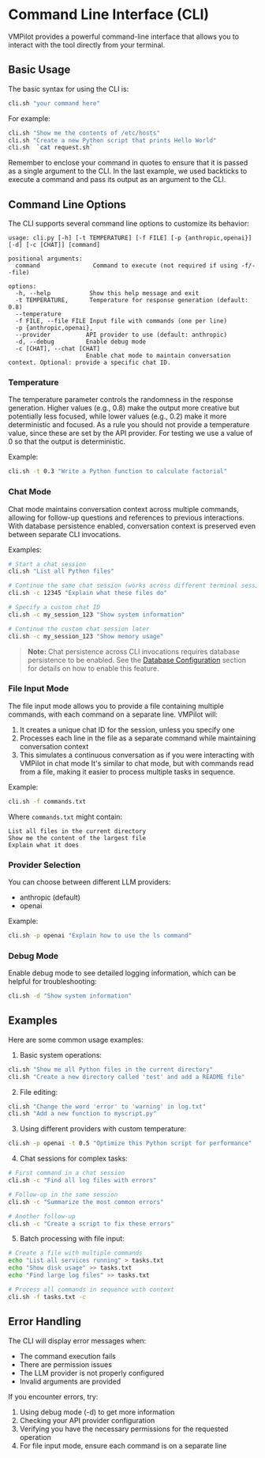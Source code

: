 # Command Line Interface (CLI)

VMPilot provides a powerful command-line interface that allows you to interact with the tool directly from your terminal.

## Basic Usage

The basic syntax for using the CLI is:

```bash
cli.sh "your command here"
```

For example:
```bash
cli.sh "Show me the contents of /etc/hosts"
cli.sh "Create a new Python script that prints Hello World"
cli.sh  `cat request.sh`
```

Remember to enclose your command in quotes to ensure that it is passed as a single argument to the CLI.
In the last example, we used backticks to execute a command and pass its output as an argument to the CLI.

## Command Line Options

The CLI supports several command line options to customize its behavior:

```
usage: cli.py [-h] [-t TEMPERATURE] [-f FILE] [-p {anthropic,openai}] [-d] [-c [CHAT]] [command]

positional arguments:
  command               Command to execute (not required if using -f/--file)

options:
  -h, --help           Show this help message and exit
  -t TEMPERATURE,      Temperature for response generation (default: 0.8)
  --temperature
  -f FILE, --file FILE Input file with commands (one per line)
  -p {anthropic,openai},
  --provider          API provider to use (default: anthropic)
  -d, --debug         Enable debug mode
  -c [CHAT], --chat [CHAT]
                      Enable chat mode to maintain conversation context. Optional: provide a specific chat ID.
```

### Temperature

The temperature parameter controls the randomness in the response generation. Higher values (e.g., 0.8) make the output more creative but potentially less focused, while lower values (e.g., 0.2) make it more deterministic and focused. As a rule you should not provide a temperature value, since these are set by the API provider. For testing we use a value of 0 so that the output is deterministic.

Example:
```bash
cli.sh -t 0.3 "Write a Python function to calculate factorial"
```

### Chat Mode

Chat mode maintains conversation context across multiple commands, allowing for follow-up questions and references to previous interactions. With database persistence enabled, conversation context is preserved even between separate CLI invocations.

Examples:
```bash
# Start a chat session
cli.sh "List all Python files"

# Continue the same chat session (works across different terminal sessions). Where 12345 is the chat ID that shows in the output of the first command
cli.sh -c 12345 "Explain what these files do"

# Specify a custom chat ID
cli.sh -c my_session_123 "Show system information"

# Continue the custom chat session later
cli.sh -c my_session_123 "Show memory usage"

```

> **Note:** Chat persistence across CLI invocations requires database persistence to be enabled. See the [Database Configuration](configuration.md#database-settings-database) section for details on how to enable this feature.

### File Input Mode

The file input mode allows you to provide a file containing multiple commands, with each command on a separate line. VMPilot will:
1. It creates a unique chat ID for the session, unless you specify one
2. Processes each line in the file as a separate command while maintaining conversation context
3. This simulates a continuous conversation as if you were interacting with VMPilot in chat mode
It's similar to chat mode, but with commands read from a file, making it easier to process multiple tasks in sequence.

Example:
```bash
cli.sh -f commands.txt
```

Where `commands.txt` might contain:
```
List all files in the current directory
Show me the content of the largest file
Explain what it does
```
### Provider Selection

You can choose between different LLM providers:
- anthropic (default)
- openai

Example:
```bash
cli.sh -p openai "Explain how to use the ls command"
```

### Debug Mode

Enable debug mode to see detailed logging information, which can be helpful for troubleshooting:

```bash
cli.sh -d "Show system information"
```

## Examples

Here are some common usage examples:

1. Basic system operations:
```bash
cli.sh "Show me all Python files in the current directory"
cli.sh "Create a new directory called 'test' and add a README file"
```

2. File editing:
```bash
cli.sh "Change the word 'error' to 'warning' in log.txt"
cli.sh "Add a new function to myscript.py"
```

3. Using different providers with custom temperature:
```bash
cli.sh -p openai -t 0.5 "Optimize this Python script for performance"
```

4. Chat sessions for complex tasks:
```bash
# First command in a chat session
cli.sh -c "Find all log files with errors"

# Follow-up in the same session
cli.sh -c "Summarize the most common errors"

# Another follow-up
cli.sh -c "Create a script to fix these errors"
```

5. Batch processing with file input:
```bash
# Create a file with multiple commands
echo "List all services running" > tasks.txt
echo "Show disk usage" >> tasks.txt
echo "Find large log files" >> tasks.txt

# Process all commands in sequence with context
cli.sh -f tasks.txt -c
```

## Error Handling

The CLI will display error messages when:
- The command execution fails
- There are permission issues
- The LLM provider is not properly configured
- Invalid arguments are provided

If you encounter errors, try:
1. Using debug mode (-d) to get more information
2. Checking your API provider configuration
3. Verifying you have the necessary permissions for the requested operation
4. For file input mode, ensure each command is on a separate line
